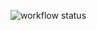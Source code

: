 ![workflow status](https://github.com/JeromeNL/avans-devops-2324-joramthieme/actions/workflows/order.yml/badge.svg)
